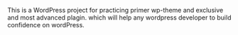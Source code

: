 This is a WordPress project for practicing primer wp-theme and exclusive and most advanced plagin. which will help any wordpress developer to build confidence on wordPress.